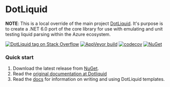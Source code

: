 ﻿# DotLiquid

**NOTE**: This is a local override of the main project [DotLiquid](https://github.com/dotliquid/dotliquid). It's purpose is to create a .NET 6.0 port of the core library for use with emulating and unit testing liquid parsing within the Azure ecosystem.

[![DotLiquid tag on Stack Overflow](https://img.shields.io/badge/stackoverflow-dotliquid-orange.svg)](https://stackoverflow.com/questions/tagged/dotliquid)
[![AppVeyor build](https://ci.appveyor.com/api/projects/status/github/dotliquid/dotliquid?branch=master&svg=true)](https://ci.appveyor.com/project/tgjones/dotliquid)
[![codecov](https://codecov.io/gh/dotliquid/dotliquid/branch/master/graph/badge.svg)](https://codecov.io/gh/dotliquid/dotliquid)
[![NuGet](https://img.shields.io/nuget/v/dotliquid.svg)](https://www.nuget.org/packages/dotliquid)

### Quick start

1. Download the latest release from [NuGet](https://www.nuget.org/packages/dotliquid).
1. Read the [original documentation at Dotliquid](https://github.com/dotliquid/dotliquid/blob/master/README.markdown)
1. Read the [docs](//github.com/dotliquid/dotliquid/wiki) for information
   on writing and using DotLiquid templates.
